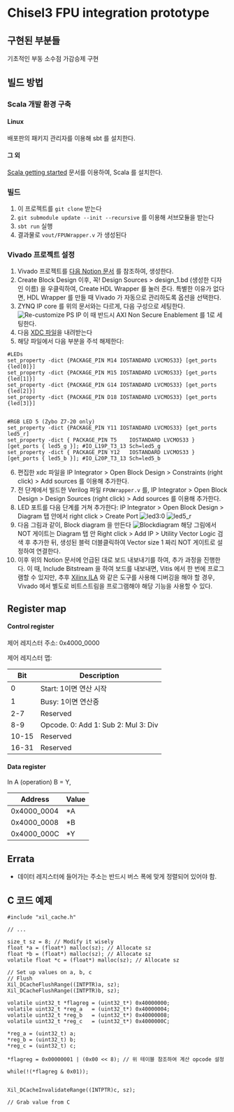 # Chisel3 FPU integration prototype

## 구현된 부분들

기초적인 부동 소수점 가감승제 구현

## 빌드 방법
### Scala 개발 환경 구축
#### Linux
배포판의 패키지 관리자를 이용해 sbt 를 설치한다.

#### 그 외
[Scala getting started](https://docs.scala-lang.org/getting-started/index.html) 문서를 이용하여, Scala 를 설치한다.

### 빌드
1. 이 프로젝트를 `git clone` 받는다
2. `git submodule update --init --recursive` 를 이용해 서브모듈을 받는다
3. `sbt run` 실행
4. 결과물로 `vout/FPUWrapper.v` 가 생성된다

### Vivado 프로젝트 설정
1. Vivado 프로젝트를 [다음 Notion 문서](https://www.notion.so/tsnlab/Zynq-Hello-world-75ef620c18484698bf9cf613568a48e0) 를 참조하여, 생성한다.
2. Create Block Design 이후, 꼭! Design Sources > design_1.bd (생성한 디자인 이름) 을 우클릭하여, Create HDL Wrapper 를 눌러 준다. 특별한 이유가 없다면, HDL Wrapper 를 만들 때 Vivado 가 자동으로 관리하도록 옵션을 선택한다.
3. ZYNQ IP core 를 위의 문서와는 다르게, 다음 구성으로 세팅한다.
![Re-customize PS IP](./asset/img/PS-PL_config.png) 이 때 반드시 AXI Non Secure Enablement 를 1로 세팅한다.
4. 다음 [XDC 파일](https://github.com/Digilent/digilent-xdc/blob/master/Zybo-Z7-Master.xdc)을 내려받는다
5. 해당 파일에서 다음 부분을 주석 해제한다:
```
#LEDs
set_property -dict {PACKAGE_PIN M14 IOSTANDARD LVCMOS33} [get_ports {led[0]}]
set_property -dict {PACKAGE_PIN M15 IOSTANDARD LVCMOS33} [get_ports {led[1]}]
set_property -dict {PACKAGE_PIN G14 IOSTANDARD LVCMOS33} [get_ports {led[2]}]
set_property -dict {PACKAGE_PIN D18 IOSTANDARD LVCMOS33} [get_ports {led[3]}]


#RGB LED 5 (Zybo Z7-20 only)
set_property -dict {PACKAGE_PIN Y11 IOSTANDARD LVCMOS33} [get_ports led5_r]
set_property -dict { PACKAGE_PIN T5    IOSTANDARD LVCMOS33 } [get_ports { led5_g }]; #IO_L19P_T3_13 Sch=led5_g
set_property -dict { PACKAGE_PIN Y12   IOSTANDARD LVCMOS33 } [get_ports { led5_b }]; #IO_L20P_T3_13 Sch=led5_b
```
6. 편집한 xdc 파일을 IP Integrator > Open Block Design > Constraints (right click) > Add sources 를 이용해 추가한다.
7. 전 단계에서 빌드한 Verilog 파일 `FPUWrapper.v` 를, IP Integrator > Open Block Design > Design Sources (right click) > Add sources 를 이용해 추가한다.
8. LED 포트를 다음 단계를 거쳐 추가한다: IP Integrator > Open Block Design > Diagram 탭 안에서 right click > Create Port
![led3:0](./asset/img/led-port.png)
![led5_r](./asset/img/led5-port.png)
9. 다음 그림과 같이, Block diagram 을 만든다
![Blockdiagram](./asset/img/blockdiagram.png)
해당 그림에서 NOT 게이트는 Diagram 탭 안 Right click > Add IP > Utility Vector Logic 검색 후 추가한 뒤, 생성된 블럭 더블클릭하여 Vector size 1 짜리 NOT 게이트로 설정하여 연결한다.
10. 이후 위의 Notion 문서에 언급된 대로 보드 내보내기를 하여, 추가 과정을 진행한다. 이 때, Include Bitstream 을 하여 보드를 내보내면, Vitis 에서 한 번에 프로그램할 수 있지만, 추후 [Xilinx ILA](https://www.xilinx.com/products/intellectual-property/ila.html) 와 같은 도구를 사용해 디버깅을 해야 할 경우, Vivado 에서 별도로 비트스트림을 프로그램해야 해당 기능을 사용할 수 있다.


## Register map
#### Control register
제어 레지스터 주소: 0x4000\_0000

제어 레지스터 맵:

| Bit   | Description                         |
|-------|-------------------------------------|
| 0     | Start: 1이면 연산 시작              |
| 1     | Busy: 1이면 연산중                  |
| 2-7   | Reserved                            |
| 8-9   | Opcode. 0: Add 1: Sub 2: Mul 3: Div |
| 10-15 | Reserved                            |
| 16-31 | Reserved                            |

#### Data register

In A (operation) B = Y,

| Address     | Value |
|-------------|-------|
|0x4000\_0004 | \*A   |
|0x4000\_0008 | \*B   |
|0x4000\_000C | \*Y   |


## Errata

* 데이터 레지스터에 들어가는 주소는 반드시 버스 폭에 맞게 정렬되어 있어야 함.

## C 코드 예제
```
#include "xil_cache.h"

// ...

size_t sz = 8; // Modify it wisely
float *a = (float*) malloc(sz); // Allocate sz
float *b = (float*) malloc(sz); // Allocate sz
volatile float *c = (float*) malloc(sz); // Allocate sz

// Set up values on a, b, c
// Flush
Xil_DCacheFlushRange((INTPTR)a, sz);
Xil_DCacheFlushRange((INTPTR)b, sz);

volatile uint32_t *flagreg = (uint32_t*) 0x40000000;
volatile uint32_t *reg_a   = (uint32_t*) 0x40000004;
volatile uint32_t *reg_b   = (uint32_t*) 0x40000008;
volatile uint32_t *reg_c   = (uint32_t*) 0x4000000C;

*reg_a = (uint32_t) a;
*reg_b = (uint32_t) b;
*reg_c = (uint32_t) c;

*flagreg = 0x00000001 | (0x00 << 8); // 위 테이블 참조하여 계산 opcode 설정

while(!(*flagreg & 0x01));


Xil_DCacheInvalidateRange((INTPTR)c, sz);

// Grab value from C
```